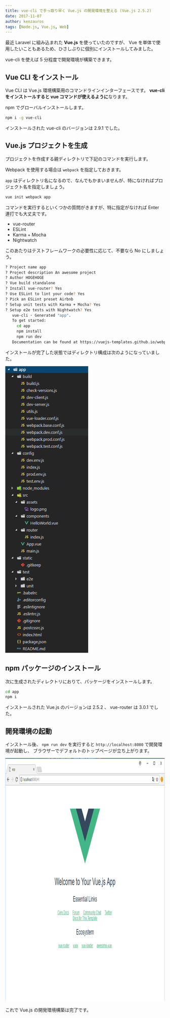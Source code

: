 ```yaml
---
title: vue-cli で手っ取り早く Vue.js の開発環境を整える (Vue.js 2.5.2)
date: 2017-11-07
author: kenzauros
tags: [Node.js, Vue.js, Web]
---
```


最近 Laravel に組み込まれた **Vue.js** を使っていたのですが、 Vue を単体で使用したいこともあるため、ひさしぶりに個別にインストールしてみました。

vue-cli を使えば 5 分程度で開発環境が構築できます。

## Vue CLI をインストール

Vue CLI は Vue.js 環境構築用のコマンドラインインターフェースです。
**vue-cli をインストールすると vue コマンドが使えるように**なります。

npm でグローバルインストールします。

```bash
npm i -g vue-cli
```

インストールされた vue-cli のバージョンは 2.9.1 でした。

## Vue.js プロジェクトを生成

プロジェクトを作成する親ディレクトリで下記のコマンドを実行します。

Webpack を使用する場合は `webpack` を指定しておきます。

`app` はディレクトリ名になるので、なんでもかまいませんが、特になければプロジェクト名を指定しましょう。

```bash
vue init webpack app
```

コマンドを実行するといくつかの質問がきますが、特に指定がなければ Enter 連打でも大丈夫です。

- vue-router
- ESLint
- Karma + Mocha
- Nightwatch

このあたりはテストフレームワークの必要性に応じて、不要なら No にしましょう。

```bash
? Project name app
? Project description An awesome project
? Author HOGEHOGE
? Vue build standalone
? Install vue-router? Yes
? Use ESLint to lint your code? Yes
? Pick an ESLint preset Airbnb
? Setup unit tests with Karma + Mocha? Yes
? Setup e2e tests with Nightwatch? Yes
   vue-cli · Generated "app".
   To get started:
     cd app
     npm install
     npm run dev
   Documentation can be found at https://vuejs-templates.github.io/webpack
```

インストールが完了した状態ではディレクトリ構成は次のようになっていました。

<a href="images/organize-vue-js-dev-env-by-cli-1.png"><img src="images/organize-vue-js-dev-env-by-cli-1.png" alt="vue-cli でインストール後の Vue プロジェクト" width="262" height="903" class="aligncenter size-full wp-image-5424" /></a>

## npm パッケージのインストール

次に生成されたディレクトリにおりて、パッケージをインストールします。

```bash
cd app 
npm i
```

インストールされた Vue.js のバージョンは 2.5.2 、 vue-router は 3.0.1 でした。

## 開発環境の起動

インストール後、 `npm run dev` を実行すると `http://localhost:8080` で開発環境が起動し、 ブラウザーでデフォルトのトップページが立ち上がります。

<a href="images/organize-vue-js-dev-env-by-cli-2.png"><img src="images/organize-vue-js-dev-env-by-cli-2.png" alt="" width="1062" height="766" class="aligncenter size-full wp-image-5425" /></a>

これで Vue.js の開発環境構築は完了です。